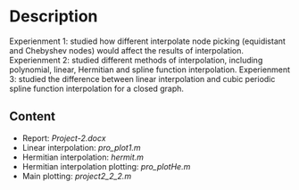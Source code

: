 # Description

Experienment 1: studied how different interpolate node picking (equidistant and Chebyshev nodes) would affect the results of interpolation.
Experienment 2: studied different methods of interpolation, including polynomial, linear, Hermitian and spline function interpolation. 
Experienment 3: studied the difference between linear interpolation and cubic periodic spline function interpolation for a closed graph. 

## Content 
- Report: *Project-2.docx*
- Linear interpolation: *pro_plot1.m*
- Hermitian interpolation: *hermit.m*
- Hermitian interpolation plotting: *pro_plotHe.m*
- Main plotting: *project2_2_2.m*
